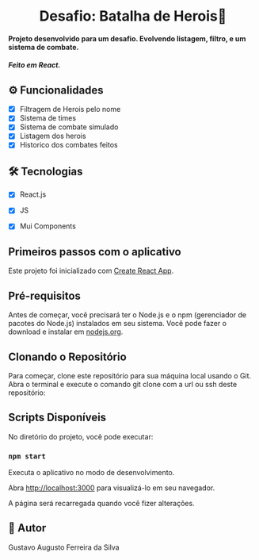 
<h1 align="center">Desafio: Batalha de Herois🚀</h1>

<h4>Projeto desenvolvido para um desafio. Evolvendo listagem, filtro, e um sistema de combate.</h4>
<h5>Feito em React.</h5>

## ⚙️ Funcionalidades

- [x] Filtragem de Herois pelo nome
- [x] Sistema de times
- [x] Sistema de combate simulado
- [x] Listagem dos herois
- [x] Historico dos combates feitos
      
## 🛠 Tecnologias
- [x] React.js
- [x] JS
- [x] Mui Components


## Primeiros passos com o aplicativo

Este projeto foi inicializado com [Create React App](https://github.com/facebook/create-react-app).

## Pré-requisitos

Antes de começar, você precisará ter o Node.js e o npm (gerenciador de pacotes do Node.js) instalados em seu sistema. Você pode fazer o download e instalar em [nodejs.org](https://nodejs.org/).

## Clonando o Repositório

Para começar, clone este repositório para sua máquina local usando o Git. Abra o terminal e execute o comando git clone com a url ou ssh deste repositório:


## Scripts Disponíveis
No diretório do projeto, você pode executar:

### `npm start`

Executa o aplicativo no modo de desenvolvimento.

Abra [http://localhost:3000](http://localhost:3000) para visualizá-lo em seu navegador.

A página será recarregada quando você fizer alterações.


## 🦸 Autor

Gustavo Augusto Ferreira da Silva

